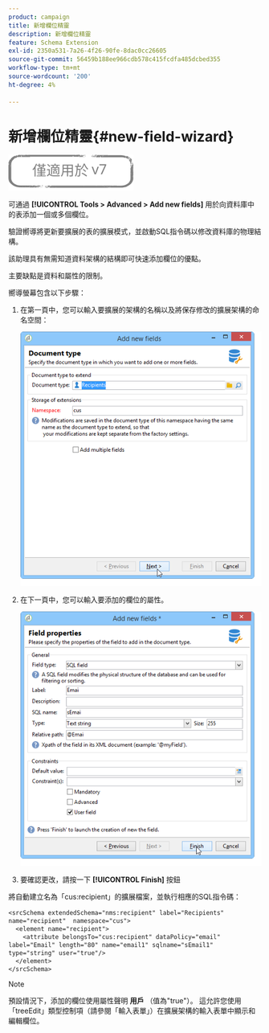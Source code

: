 ```yaml
---
product: campaign
title: 新增欄位精靈
description: 新增欄位精靈
feature: Schema Extension
exl-id: 2350a531-7a26-4f26-90fe-8dac0cc26605
source-git-commit: 56459b188ee966cdb578c415fcdfa485dcbed355
workflow-type: tm+mt
source-wordcount: '200'
ht-degree: 4%

---
```


# 新增欄位精靈{#new-field-wizard}

![](../../assets/v7-only.svg)

可通過 **[!UICONTROL Tools > Advanced > Add new fields]** 用於向資料庫中的表添加一個或多個欄位。

驗證嚮導將更新要擴展的表的擴展模式，並啟動SQL指令碼以修改資料庫的物理結構。

該助理具有無需知道資料架構的結構即可快速添加欄位的優點。

主要缺點是資料和屬性的限制。

嚮導螢幕包含以下步驟：

1. 在第一頁中，您可以輸入要擴展的架構的名稱以及將保存修改的擴展架構的命名空間：

   ![](assets/d_ncs_integration_schema_addfield.png)

1. 在下一頁中，您可以輸入要添加的欄位的屬性。

   ![](assets/d_ncs_integration_schema_addfield2.png)

1. 要確認更改，請按一下 **[!UICONTROL Finish]** 按鈕

將自動建立名為「cus:recipient」的擴展檔案，並執行相應的SQL指令碼：

```
<srcSchema extendedSchema="nms:recipient" label="Recipients" name="recipient"  namespace="cus">  
  <element name="recipient">    
    <attribute belongsTo="cus:recipient" dataPolicy="email" label="Email" length="80" name="email1" sqlname="sEmail1" type="string" user="true"/>  
  </element>
</srcSchema>
```

>[!NOTE]
>
>預設情況下，添加的欄位使用屬性聲明 **用戶** （值為&quot;true&quot;）。 這允許您使用「treeEdit」類型控制項（請參閱「輸入表單」）在擴展架構的輸入表單中顯示和編輯欄位。
